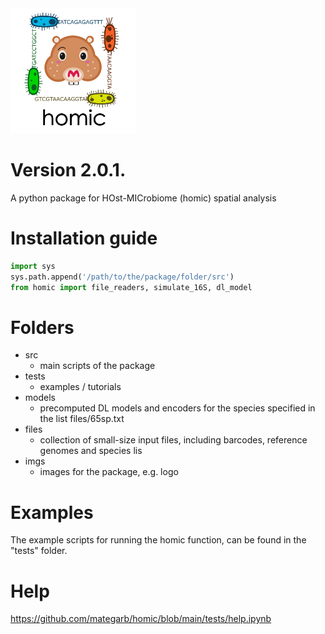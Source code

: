 <img src="imgs/logo_homics.png" width="200">

# Version 2.0.1.

A python package for HOst-MICrobiome (homic) spatial analysis 

# Installation guide

```python
import sys
sys.path.append('/path/to/the/package/folder/src')
from homic import file_readers, simulate_16S, dl_model
```
 
# Folders

* src
    - main scripts of the package
* tests
    - examples / tutorials
* models
    - precomputed DL models and encoders for the species specified in the list files/65sp.txt
* files
    - collection of small-size input files, including barcodes, reference genomes and species lis
* imgs
    - images for the package, e.g. logo

# Examples

The example scripts for running the homic function, can be found in the "tests" folder.

# Help

https://github.com/mategarb/homic/blob/main/tests/help.ipynb
